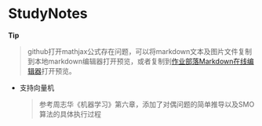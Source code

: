 # StudyNotes

**Tip** 
>github打开mathjax公式存在问题，可以将markdown文本及图片文件复制到本地markdown编辑器打开预览，或者复制到[作业部落Markdown在线编辑器](https://www.zybuluo.com/mdeditor)打开预览。

* 支持向量机
    > 参考周志华《机器学习》第六章，添加了对偶问题的简单推导以及SMO算法的具体执行过程